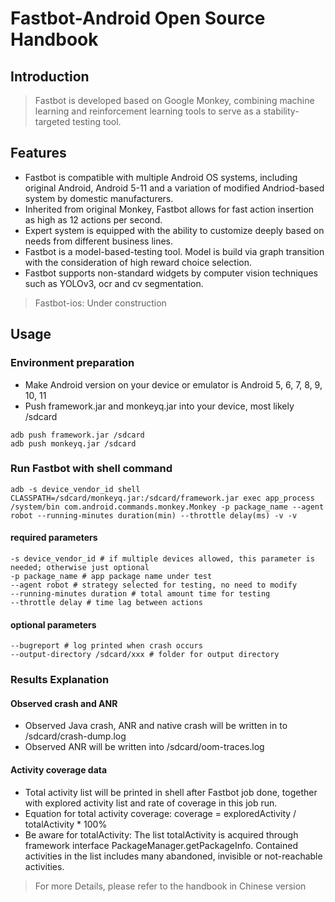 # Fastbot-Android Open Source Handbook

## Introduction
> Fastbot is developed based on Google Monkey, combining machine learning and reinforcement learning tools to serve as a stability-targeted testing tool.

## Features
* Fastbot is compatible with multiple Android OS systems, including original Android, Android 5-11 and a variation of modified Andriod-based system by domestic manufacturers.
* Inherited from original Monkey, Fastbot allows for fast action insertion as high as 12 actions per second.
* Expert system is equipped with the ability to customize deeply based on needs from different business lines.
* Fastbot is a model-based-testing tool. Model is build via graph transition with the consideration of high reward choice selection.
* Fastbot supports non-standard widgets by computer vision techniques such as YOLOv3, ocr and cv segmentation.

> Fastbot-ios: Under construction

## Usage
### Environment preparation
* Make Android version on your device or emulator is Android 5, 6, 7, 8, 9, 10, 11
* Push framework.jar and monkeyq.jar into your device, most likely /sdcard
```
adb push framework.jar /sdcard
adb push monkeyq.jar /sdcard
```

### Run Fastbot with shell command
`
adb -s device_vendor_id shell CLASSPATH=/sdcard/monkeyq.jar:/sdcard/framework.jar exec app_process /system/bin
com.android.commands.monkey.Monkey -p package_name --agent robot --running-minutes duration(min) --throttle delay(ms) -v -v
`

#### required parameters

```
-s device_vendor_id # if multiple devices allowed, this parameter is needed; otherwise just optional
-p package_name # app package name under test
--agent robot # strategy selected for testing, no need to modify
--running-minutes duration # total amount time for testing
--throttle delay # time lag between actions
```

#### optional parameters
```
--bugreport # log printed when crash occurs
--output-directory /sdcard/xxx # folder for output directory
```

### Results Explanation
#### Observed crash and ANR
* Observed Java crash, ANR and native crash will be written in to /sdcard/crash-dump.log
* Observed ANR will be written into /sdcard/oom-traces.log

#### Activity coverage data
* Total activity list will be printed in shell after Fastbot job done, together with explored activity list and rate of coverage in this job run.
* Equation for total activity coverage:  coverage = exploredActivity / totalActivity * 100%
* Be aware for totalActivity: The list totalActivity is acquired through framework interface PackageManager.getPackageInfo. Contained activities in the list includes many abandoned, invisible or not-reachable activities.


> For more Details,  please refer to the handbook in Chinese version

